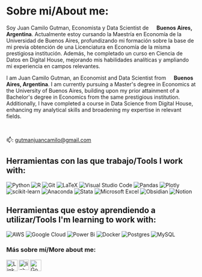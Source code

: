 <h1>Sobre mi/About me:</h1>

<p>Soy Juan Camilo Gutman, Economista y Data Scientist de <img src="https://github.com/juancamilogutman/juancamilogutman/assets/113860274/a059f5be-86dd-473f-aff3-2f63414ef9b0" width="13"/> <b>Buenos Aires, Argentina</b>. Actualmente estoy cursando la Maestría en Economía de la Universidad de Buenos Aires, profundizando mi formación sobre la base de mi previa obtención de una Licenciatura en Economía de la misma prestigiosa institución. Además, he completado un curso en Ciencia de Datos en Digital House, mejorando mis habilidades analíticas y ampliando mi experiencia en campos relevantes.</p>

<p>I am Juan Camilo Gutman, an Economist and Data Scientist from <img src="https://github.com/juancamilogutman/juancamilogutman/assets/113860274/a059f5be-86dd-473f-aff3-2f63414ef9b0" width="13"/> <b>Buenos Aires, Argentina</b>. I am currently pursuing a Master's degree in Economics at the University of Buenos Aires, building upon my prior attainment of a Bachelor's degree in Economics from the same prestigious institution. Additionally, I have completed a course in Data Science from Digital House, enhancing my analytical skills and broadening my expertise in relevant fields. </p><br/>

📫: gutmanjuancamilo@gmail.com

<h2>Herramientas con las que trabajo/Tools I work with:</h2>
<p>  
  
  ![Python](https://img.shields.io/badge/python-3670A0?style=for-the-badge&logo=python&logoColor=ffdd54)
  ![R](https://img.shields.io/badge/r-%23276DC3.svg?style=for-the-badge&logo=r&logoColor=white)
  ![Git](https://img.shields.io/badge/git-%23F05033.svg?style=for-the-badge&logo=git&logoColor=white)
  ![LaTeX](https://img.shields.io/badge/latex-%23008080.svg?style=for-the-badge&logo=latex&logoColor=white)
  ![Visual Studio Code](https://img.shields.io/badge/Visual%20Studio%20Code-0078d7.svg?style=for-the-badge&logo=visual-studio-code&logoColor=white)
  ![Pandas](https://img.shields.io/badge/pandas-%23150458.svg?style=for-the-badge&logo=pandas&logoColor=white)
  ![Plotly](https://img.shields.io/badge/Plotly-%233F4F75.svg?style=for-the-badge&logo=plotly&logoColor=white) <br /> 
  ![scikit-learn](https://img.shields.io/badge/scikit--learn-%23F7931E.svg?style=for-the-badge&logo=scikit-learn&logoColor=white)
  ![Anaconda](https://img.shields.io/badge/Anaconda-%2344A833.svg?style=for-the-badge&logo=anaconda&logoColor=white)
  ![Stata](https://img.shields.io/badge/STATA-025E8C?style=for-the-badge)
  ![Microsoft Excel](https://img.shields.io/badge/Microsoft_Excel-217346?style=for-the-badge&logo=microsoft-excel&logoColor=white)
  ![Obsidian](https://img.shields.io/badge/Obsidian-%23483699.svg?style=for-the-badge&logo=obsidian&logoColor=white)
  ![Notion](https://img.shields.io/badge/Notion-%23000000.svg?style=for-the-badge&logo=notion&logoColor=white)
</p>

<h2>Herramientas que estoy aprendiendo a utilizar/Tools I'm learning to work with:</h2>
<p>  
  
![AWS](https://img.shields.io/badge/AWS-%23FF9900.svg?style=for-the-badge&logo=amazon-aws&logoColor=white)
![Google Cloud](https://img.shields.io/badge/GoogleCloud-%234285F4.svg?style=for-the-badge&logo=google-cloud&logoColor=white)
![Power Bi](https://img.shields.io/badge/power_bi-F2C811?style=for-the-badge&logo=powerbi&logoColor=black)
![Docker](https://img.shields.io/badge/docker-%230db7ed.svg?style=for-the-badge&logo=docker&logoColor=white)
![Postgres](https://img.shields.io/badge/postgres-%23316192.svg?style=for-the-badge&logo=postgresql&logoColor=white)
![MySQL](https://img.shields.io/badge/mysql-4479A1.svg?style=for-the-badge&logo=mysql&logoColor=white)
</p>

### Más sobre mí/More about me:  
<!--- [<img align="left" alt="Website"        width="30px" src="https://img.icons8.com/?size=80&id=i5AvNTkFop7s&format=png" />][website]
[<img align="left" alt="X"        width="30px" src="https://img.icons8.com/?size=64&id=bG29Ckcdp6YP&format=png" />][twitter] --->
[<img align="left" alt="LinkedIn"       width="30px" src="https://img.icons8.com/?size=64&id=118979&format=png" />][linkedin]
[<img align="left" alt="lichess"      width="27px" src="https://avatars.githubusercontent.com/u/16491637?v=4" />][lichess]
[<img align="left" alt="Goodreads"      width="30px" src="https://www.goodreads.com/images/icons/goodreads_icon_100x100.png?1297385984" />][goodreads]


<!--- [website]: https://lcaravaggio.github.io/ 
[twitter]: https://x.com/leocaravaggio --->
[linkedin]: https://www.linkedin.com/in/juancamilogutman
[lichess]: https://lichess.org/@/Juancajedrez
[goodreads]: https://www.goodreads.com/user/show/142800098-juan-camilo-gutman
<!---
- 👋 Hi, I’m @juancamilogutman
- 👀 I’m interested in economics and statistics
- 🌱 I’m currently learning Python and R
- 💞️ I’m looking to collaborate on Data Science projects
- 📫 How to reach me: gutmanjuancamilo@gmail.com


![SciPy](https://img.shields.io/badge/SciPy-%230C55A5.svg?style=for-the-badge&logo=scipy&logoColor=%white)
![TensorFlow](https://img.shields.io/badge/TensorFlow-%23FF6F00.svg?style=for-the-badge&logo=TensorFlow&logoColor=white)

![Jupyter Notebook](https://img.shields.io/badge/jupyter-%23FA0F00.svg?style=for-the-badge&logo=jupyter&logoColor=white)
![RStudio](https://img.shields.io/badge/RStudio-4285F4?style=for-the-badge&logo=rstudio&logoColor=white)
![PyCharm](https://img.shields.io/badge/pycharm-143?style=for-the-badge&logo=pycharm&logoColor=black&color=black&labelColor=green)


![Keras](https://img.shields.io/badge/Keras-%23D00000.svg?style=for-the-badge&logo=Keras&logoColor=white)
![mlflow](https://img.shields.io/badge/mlflow-%23d9ead3.svg?style=for-the-badge&logo=numpy&logoColor=blue)



Todas las medallas de https://github.com/Ileriayo/markdown-badges

con </br> se salta de línea
--->
